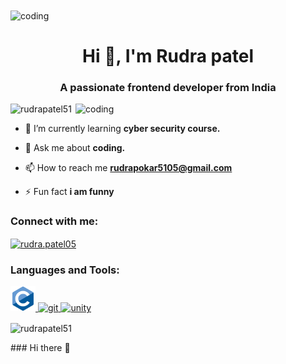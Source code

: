 <img align="center" alt ="coding" width ="2000" height="300" src="https://media.tenor.com/GVk4jB2u_i8AAAAd/coding.gif">
<h1 align="center">Hi 👋, I'm Rudra patel</h1>
<h3 align="center">A passionate frontend developer from India</h3>
<img align="right" alt ="coding" width ="400" src="https://media.tenor.com/YNqsJbmb_yMAAAAd/coding.gif">

<p align="left"> <img src="https://komarev.com/ghpvc/?username=rudrapatel51&label=Profile%20views&color=0e75b6&style=flat" alt="rudrapatel51" /> </p>

- 🌱 I’m currently learning **cyber security course.**

- 💬 Ask me about **coding.**

- 📫 How to reach me **rudrapokar5105@gmail.com**

- ⚡ Fun fact **i am funny**

<h3 align="left">Connect with me:</h3>
<p align="left">
<a href="https://instagram.com/rudra.patel05" target="blank"><img align="center" src="https://raw.githubusercontent.com/rahuldkjain/github-profile-readme-generator/master/src/images/icons/Social/instagram.svg" alt="rudra.patel05" height="30" width="40" /></a>
</p>

<h3 align="left">Languages and Tools:</h3>
<p align="left"> <a href="https://www.cprogramming.com/" target="_blank" rel="noreferrer"> <img src="https://raw.githubusercontent.com/devicons/devicon/master/icons/c/c-original.svg" alt="c" width="40" height="40"/> </a> <a href="https://git-scm.com/" target="_blank" rel="noreferrer"> <img src="https://www.vectorlogo.zone/logos/git-scm/git-scm-icon.svg" alt="git" width="40" height="40"/> </a> <a href="https://unity.com/" target="_blank" rel="noreferrer"> <img src="https://www.vectorlogo.zone/logos/unity3d/unity3d-icon.svg" alt="unity" width="40" height="40"/> </a> </p>

<p><img align="center" src="https://github-readme-stats.vercel.app/api/top-langs?username=rudrapatel51&show_icons=true&locale=en&layout=compact" alt="rudrapatel51" /></p>
### Hi there 👋

<!--
**rudrapatel51/rudrapatel51** is a ✨ _special_ ✨ repository because its `README.md` (this file) appears on your GitHub profile.

Here are some ideas to get you started:

- 🔭 I’m currently working on ...
- 🌱 I’m currently learning ...
- 👯 I’m looking to collaborate on ...
- 🤔 I’m looking for help with ...
- 💬 Ask me about ...
- 📫 How to reach me: ...
- 😄 Pronouns: ...
- ⚡ Fun fact: ...
-->
